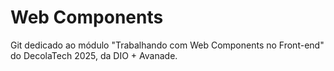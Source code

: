 # Web Components
Git dedicado ao módulo "Trabalhando com Web Components no Front-end" do DecolaTech 2025, da DIO + Avanade.

